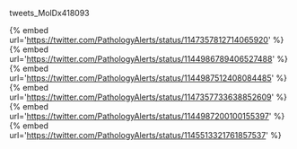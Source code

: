 tweets_MolDx418093

{% embed url='https://twitter.com/PathologyAlerts/status/1147357812714065920' %}
{% embed url='https://twitter.com/PathologyAlerts/status/1144986789406527488' %}
{% embed url='https://twitter.com/PathologyAlerts/status/1144987512408084485' %}
{% embed url='https://twitter.com/PathologyAlerts/status/1147357733638852609' %}
{% embed url='https://twitter.com/PathologyAlerts/status/1144987200100155397' %}
{% embed url='https://twitter.com/PathologyAlerts/status/1145513321761857537' %}
